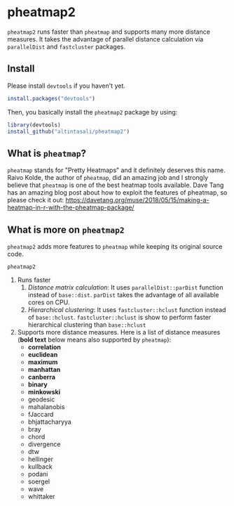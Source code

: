 # pheatmap2
`pheatmap2` runs faster than `pheatmap` and supports many more distance measures. 
It takes the advantage of parallel distance calculation via `parallelDist` and `fastcluster` packages.

## Install
Please install `devtools` if you haven't yet.
```r
install.packages("devtools")
```
Then, you basically install the `pheatmap2` package by using:
```r
library(devtools)
install_github("altintasali/pheatmap2")
```

## What is `pheatmap`?
`pheatmap` stands for "Pretty Heatmaps" and it definitely deserves this name. Raivo Kolde, the author of `pheatmap`, did an amazing job and I strongly believe that `pheatmap` is one of the best heatmap tools available. Dave Tang has an amazing blog post about how to exploit the features of pheatmap, so please check it out: https://davetang.org/muse/2018/05/15/making-a-heatmap-in-r-with-the-pheatmap-package/

## What is more on `pheatmap2`
`pheatmap2` adds more features to `pheatmap` while keeping its original source code.

`pheatmap2`
1. Runs faster
    1. *Distance matrix calculation*: 
It uses `parallelDist::parDist` function instead of `base::dist`. `parDist` takes the advantage of all available cores on CPU.
    2. *Hierarchical clustering*:
It uses `fastcluster::hclust` function instead of `base::hclust`. `fastcluster::hclust` is show to perform faster hierarchical clustering than `base::hclust`
1. Supports more distance measures. Here is a list of distance measures (**bold text** below means also supported by `pheatmap`):
    - **correlation**
    - **euclidean**
    - **maximum**
    - **manhattan**
    - **canberra**
    - **binary**
    - **minkowski**
    - geodesic
    - mahalanobis
    - fJaccard
    - bhjattacharyya
    - bray
    - chord
    - divergence
    - dtw
    - hellinger
    - kullback
    - podani
    - soergel
    - wave
    - whittaker

    
    


  
